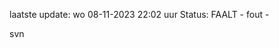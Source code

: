 laatste update: 
wo 08-11-2023 22:02   uur 
Status: FAALT - fout - 
<div class="service R">svn</div>